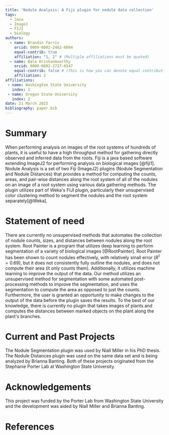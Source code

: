 ```yaml
---
title: 'Nodule Analysis: A Fiji plugin for nodule data collection'
tags:
  - Java
  - ImageJ
  - FIJI
  - biology
authors:
  - name: Brandin Farris
    orcid: 0009-0002-2462-6094
    equal-contrib: true
    affiliation: "1, 2" # (Multiple affiliations must be quoted)
  - name: Bala Krishanmoorthy
	orcid: 0000-0002-2727-6547
    equal-contrib: false # (This is how you can denote equal contributions between multiple authors)
    affiliation: 2
affiliations:
 - name: Washington State University
   index: 1
 - name: Oregon State University
   index: 2
date: 21 March 2025
bibliography: paper.bib
---
```


# Summary

When performing analysis on images of the root systems of hundreds of plants, it is useful to have a high throughput method for gathering directly observed and inferred data from the roots.
Fiji is a java based software extending ImageJ2 for performing analysis on biological images [@fiji1].
Nodule Analysis is a set of two Fiji (ImageJ2) plugins (Nodule Segmentation and Nodule Distances) that provides a method for computing the counts, areas, and pair-wise distances along the root system of all of the nodules on an image of a root system using various data gathering methods. 
The plugin utilizes part of Weka's FIJI plugin, particularly their unsupervised color clustering method to segment the nodules and the root system separately[@Weka]. 


# Statement of need

There are currently no unsupervised methods that automates the collection of nodule counts, sizes, and distances between nodules along the root system.
Root Painter is a program that utilizes deep learning to perform segmentation of a variety of biological images [@RootPainter].
Root Painter has been shown to count nodules effectively, with relatively small error ($R^1 = 0.69$), but it does not consistently fully outline the nodules, and does not compute their area (it only counts them).
Additionally, it utilizes machine learning to improve the output of the data.
Our method utilizes an unsupervised method for segmentation with some automated post-processing methods to improve the segmentation, and uses the segmentation to compute the area as opposed to just the counts.
Furthermore, the user is granted an opportunity to make changes to the output of the data before the plugin saves the results. 
To the best of our knowledge, there is currently no plugin that takes images of plants and computes the distances between marked objects on the plant along the plant's branches.


# Current and Past Projects

The Nodule Segmentation plugin was used by Niall Miller in his PhD thesis. 
The Nodule Distances plugin was used on the same data set and is being analyzed by Brianna Banting. 
Both of these projects originated from the Stephanie Porter Lab at Washington State University.

# Acknowledgements

This project was funded by the Porter Lab from Washington State University and 
the development was aided by Niall Miller and Brianna Banting. 

# References